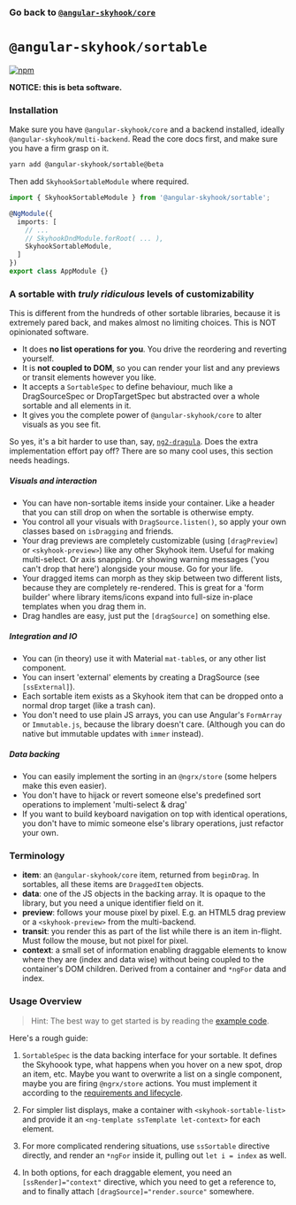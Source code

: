 ### Go back to [`@angular-skyhook/core`](../)

# `@angular-skyhook/sortable`

[![npm](https://img.shields.io/npm/v/@angular-skyhook/sortable.svg)](https://www.npmjs.com/package/@angular-skyhook/sortable)

**NOTICE: this is beta software.**

### Installation

Make sure you have `@angular-skyhook/core` and a backend installed, ideally `@angular-skyhook/multi-backend`. Read the core docs first, and make sure you have a firm grasp on it.

```sh
yarn add @angular-skyhook/sortable@beta
```

Then add `SkyhookSortableModule` where required.

```typescript
import { SkyhookSortableModule } from '@angular-skyhook/sortable';

@NgModule({
  imports: [
    // ...
    // SkyhookDndModule.forRoot( ... ),
    SkyhookSortableModule,
  ]
})
export class AppModule {}
```

### A sortable with *truly ridiculous* levels of customizability

This is different from the hundreds of other sortable libraries, because it is extremely pared back, and makes almost no limiting choices. This is NOT opinionated software.

- It does **no list operations for you**. You drive the reordering and reverting yourself.
- It is **not coupled to DOM**, so you can render your list and any previews or transit elements however you like.
- It accepts a `SortableSpec` to define behaviour, much like a DragSourceSpec or DropTargetSpec but abstracted over a whole sortable and all elements in it.
- It gives you the complete power of `@angular-skyhook/core` to alter visuals as you see fit.

So yes, it's a bit harder to use than, say, [`ng2-dragula`][ng2d]. Does the extra implementation effort pay off? There are so many cool uses, this section needs headings.

[ng2d]: https://github.com/valor-software/ng2-dragula/

##### Visuals and interaction
- You can have non-sortable items inside your container. Like a header that you can still drop on when the sortable is otherwise empty.
- You control all your visuals with `DragSource.listen()`, so apply your own classes based on `isDragging` and friends.
- Your drag previews are completely customizable (using `[dragPreview]` or `<skyhook-preview>`) like any other Skyhook item. Useful for making multi-select. Or axis snapping. Or showing warning messages ('you can't drop that here') alongside your mouse. Go for your life.
- Your dragged items can morph as they skip between two different lists, because they are completely re-rendered.
  This is great for a 'form builder' where library items/icons expand into full-size in-place templates when you drag them in.
- Drag handles are easy, just put the `[dragSource]` on something else.

##### Integration and IO
- You can (in theory) use it with Material `mat-table`s, or any other list component.
- You can insert 'external' elements by creating a DragSource (see `[ssExternal]`).
- Each sortable item exists as a Skyhook item that can be dropped onto a normal drop target (like a trash can).
- You don't need to use plain JS arrays, you can use Angular's `FormArray` or `Immutable.js`, because the library doesn't care. (Although you can do native but immutable updates with `immer` instead).

##### Data backing
- You can easily implement the sorting in an `@ngrx/store` (some helpers make this even easier).
- You don't have to hijack or revert someone else's predefined sort operations to implement 'multi-select & drag'
- If you want to build keyboard navigation on top with identical operations, you don't have to mimic someone else's library operations, just refactor your own.

### Terminology

- **item**: an `@angular-skyhook/core` item, returned from `beginDrag`. In sortables, all these items are `DraggedItem` objects.
- **data**: one of the JS objects in the backing array. It is opaque to the library, but you need a unique identifier field on it.
- **preview**: follows your mouse pixel by pixel. E.g. an HTML5 drag preview or a `<skyhook-preview>` from the multi-backend.
- **transit**: you render this as part of the list while there is an item in-flight. Must follow the mouse, but not pixel for pixel.
- **context**: a small set of information enabling draggable elements to know where they are (index and data wise) without being coupled to the container's DOM children. Derived from a container and `*ngFor` data and index.

### Usage Overview

> Hint: The best way to get started is by reading the [example 
> code](../examples/).

Here's a rough guide:

1. `SortableSpec` is the data backing interface for your sortable. It defines
the Skyhoook type, what happens when you hover on a new spot, drop an item,
etc. Maybe you want to overwrite a list on a single component, maybe you are
firing `@ngrx/store` actions. You must implement it according to the
[requirements and lifecycle][sortablespec-lifecycle].

2. For simpler list displays, make a container with `<skyhook-sortable-list>`
and provide it an `<ng-template ssTemplate let-context>` for each element.

3. For more complicated rendering situations, use `ssSortable` directive
directly, and render an `*ngFor` inside it, pulling out `let i = index` as
well.

4. In both options, for each draggable element, you need an
`[ssRender]="context"` directive, which you need to get a reference to, and to
finally attach `[dragSource]="render.source"` somewhere.

[sortablespec-lifecycle]: ./additional-documentation/sortablespec-lifecycle.html
